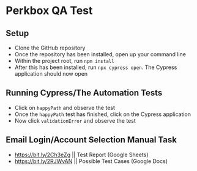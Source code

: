 # Perkbox QA Test
## Setup
- Clone the GitHub repository
- Once the repository has been installed, open up your command line
- Within the project root, run `npm install`
- After this has been installed, run `npx cypress open`. The Cypress application should now open

## Running Cypress/The Automation Tests
- Click on `happyPath` and observe the test
- Once the `happyPath` test has finished, click on the Cypress application
- Now click `validationError` and observe the test

## Email Login/Account Selection Manual Task
- https://bit.ly/2Ch3eZg || Test Report (Google Sheets)
- https://bit.ly/2RJWvAN || Possible Test Cases (Google Docs)